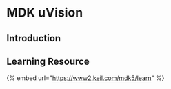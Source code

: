# MDK uVision

## Introduction

## Learning Resource

{% embed url="https://www2.keil.com/mdk5/learn" %}



